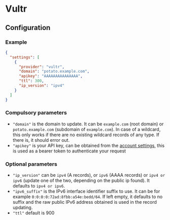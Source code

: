 # Vultr

## Configuration

### Example

```json
{
  "settings": [
    {
      "provider": "vultr",
      "domain": "potato.example.com",
      "apikey": "AAAAAAAAAAAAAAA",
      "ttl": 300,
      "ip_version": "ipv4"
    }
  ]
}
```

### Compulsory parameters

- `"domain"` is the domain to update. It can be `example.com` (root domain) or `potato.example.com` (subdomain of `example.com`). In case of a wildcard, this only works if there are no existing wildcard records of any type. If there is, it should error out.
- `"apikey"` is your API key, can be obtained from the [account settings](https://my.vultr.com/settings/#settingsapi), this is used as a bearer token to authenticate your request

### Optional parameters

- `"ip_version"` can be `ipv4` (A records), or `ipv6` (AAAA records) or `ipv4 or ipv6` (update one of the two, depending on the public ip found). It defaults to `ipv4 or ipv6`.
- `"ipv6_suffix"` is the IPv6 interface identifier suffix to use. It can be for example `0:0:0:0:72ad:8fbb:a54e:bedd/64`. If left empty, it defaults to no suffix and the raw public IPv6 address obtained is used in the record updating.
- `"ttl"` default is 900